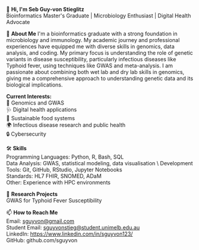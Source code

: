 👋 **Hi, I'm Seb Guy-von Stieglitz** \
Bioinformatics Master's Graduate | Microbiology Enthusiast | Digital Health Advocate

🧬 **About Me**
I'm a bioinformatics graduate with a strong foundation in microbiology and immunology. My academic journey and professional experiences have equipped me with diverse skills in genomics, data analysis, and coding. My primary focus is understanding the role of genetic variants in disease susceptibility, particularly infectious diseases like Typhoid fever, using techniques like GWAS and meta-analysis. I am passionate about combining both wet lab and dry lab skills in genomics, giving me a comprehensive approach to understanding genetic data and its biological implications.

**Current Interests:** \
🧬 Genomics and GWAS \
🩺 Digital health applications \
🌱 Sustainable food systems \
🌍 Infectious disease research and public health \
🔒 Cybersecurity

🛠 **Skills** \
Programming Languages: Python, R, Bash, SQL \
Data Analysis: GWAS, statistical modeling, data visualisation \ 
Development Tools: Git, GitHub, RStudio, Jupyter Notebooks \
Standards: HL7 FHIR, SNOMED, ADaM \
Other: Experience with HPC environments 

🔬 **Research Projects** \
GWAS for Typhoid Fever Susceptibility

📫 **How to Reach Me** \
Email: sguyvon@gmail.com \
Student Email: sguyvonstieg@student.unimelb.edu.au \
LinkedIn: https://www.linkedin.com/in/sguyvon123/ \
GitHub: github.com/sguyvon
<!---
sguyvon/sguyvon is a ✨ special ✨ repository because its `README.md` (this file) appears on your GitHub profile.
You can click the Preview link to take a look at your changes.
--->
